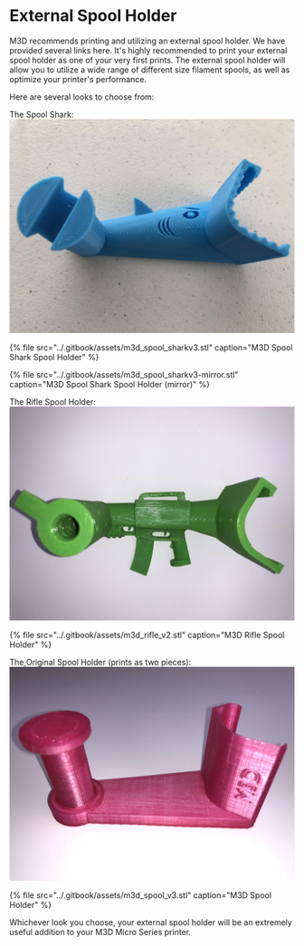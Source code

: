 # External Spool Holder

M3D recommends printing and utilizing an external spool holder. We have provided several links here. It's highly recommended to print your external spool holder as one of your very first prints. The external spool holder will allow you to utilize a wide range of different size filament spools, as well as optimize your printer's performance.  

Here are several looks to choose from:

The Spool Shark: ![](../.gitbook/assets/shark.jpg)  

{% file src="../.gitbook/assets/m3d\_spool\_sharkv3.stl" caption="M3D Spool Shark Spool Holder" %}

{% file src="../.gitbook/assets/m3d\_spool\_sharkv3-mirror.stl" caption="M3D Spool Shark Spool Holder \(mirror\)" %}

The Rifle Spool Holder:  ![](../.gitbook/assets/riflesh.jpg)

{% file src="../.gitbook/assets/m3d\_rifle\_v2.stl" caption="M3D Rifle Spool Holder" %}

The[ ](https://support.printm3d.com/388355-Micro-External-Spool-Holder)Original Spool Holder \(prints as two pieces\):  ![](../.gitbook/assets/spoolholder.jpg)

{% file src="../.gitbook/assets/m3d\_spool\_v3.stl" caption="M3D Spool Holder" %}

Whichever look you choose, your external spool holder will be an extremely useful addition to your M3D Micro Series printer.  















